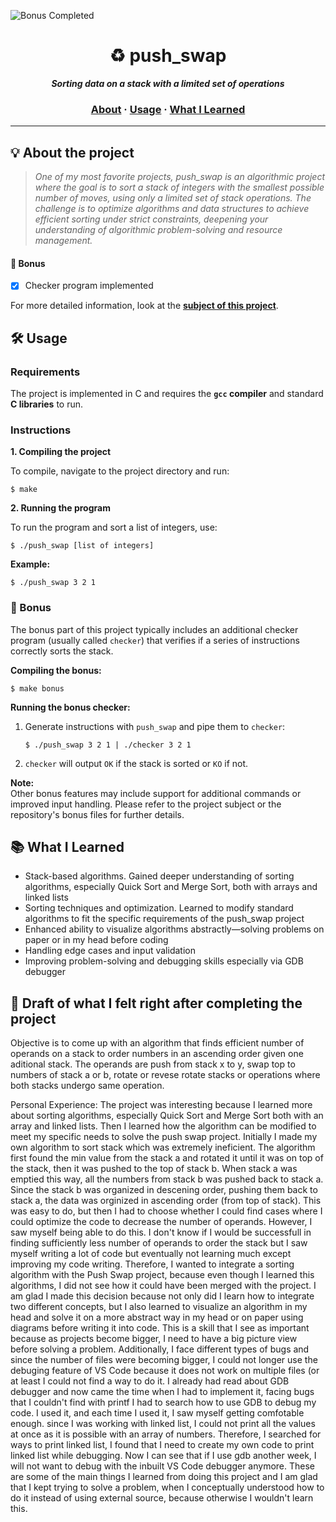 ![Bonus Completed](https://img.shields.io/badge/bonus-completed-brightgreen)

<h1 align="center">
	♻️ push_swap
</h1>

<p align="center">
	<b><i>Sorting data on a stack with a limited set of operations</i></b><br>
</p>

<h3 align="center">
	<a href="#%EF%B8%8F-about">About</a>
	<span> · </span>
	<a href="#%EF%B8%8F-usage">Usage</a>
	<span> · </span>
	<a href="#-What-I-Learned">What I Learned</a>
</h3>

---

## 💡 About the project

> _One of my most favorite projects, push_swap is an algorithmic project where the goal is to sort a stack of integers with the smallest possible number of moves, using only a limited set of stack operations. The challenge is to optimize algorithms and data structures to achieve efficient sorting under strict constraints, deepening your understanding of algorithmic problem-solving and resource management._
#### 🚀 Bonus
- [x] Checker program implemented

For more detailed information, look at the [**subject of this project**](https://github.com/jonona912/42_push_swap/blob/main/push_swap_subject.pdf).

## 🛠️ Usage

### Requirements

The project is implemented in C and requires the **`gcc` compiler** and standard **C libraries** to run.

### Instructions

**1. Compiling the project**

To compile, navigate to the project directory and run:

```shell
$ make
```

**2. Running the program**

To run the program and sort a list of integers, use:

```shell
$ ./push_swap [list of integers]
```

**Example:**

```shell
$ ./push_swap 3 2 1
```

### 🚀 Bonus

The bonus part of this project typically includes an additional checker program (usually called `checker`) that verifies if a series of instructions correctly sorts the stack.

**Compiling the bonus:**

```shell
$ make bonus
```

**Running the bonus checker:**

1. Generate instructions with `push_swap` and pipe them to `checker`:

    ```shell
    $ ./push_swap 3 2 1 | ./checker 3 2 1
    ```

2. `checker` will output `OK` if the stack is sorted or `KO` if not.

**Note:**  
Other bonus features may include support for additional commands or improved input handling. Please refer to the project subject or the repository's bonus files for further details.


## 📚 What I Learned

- Stack-based algorithms. Gained deeper understanding of sorting algorithms, especially Quick Sort and Merge Sort, both with arrays and linked lists
- Sorting techniques and optimization. Learned to modify standard algorithms to fit the specific requirements of the push_swap project
- Enhanced ability to visualize algorithms abstractly—solving problems on paper or in my head before coding
- Handling edge cases and input validation
- Improving problem-solving and debugging skills especially via GDB debugger


## 📝 Draft of what I felt right after completing the project

Objective is to come up with an algorithm that finds efficient number of operands on a stack to order numbers in an ascending order given one aditional stack. The operands are push from stack x to y, swap top to numbers of stack a or b, rotate or revese rotate stacks or operations where both stacks undergo same operation.

Personal Experience:
The project was interesting because I learned more about sorting algorithms, especially Quick Sort and Merge Sort both with an array and linked lists. Then I learned how the algorithm can be modified to meet my specific needs to solve the push swap project. Initially I made my own algorithm to sort stack which was extremely ineficient. The algorithm first found the min value from the stack a and rotated it until it was on top of the stack, then it was pushed to the top of stack b. When stack a was emptied this way, all the numbers from stack b was pushed back to stack a. Since the stack b was organized in descening order, pushing them back to stack a, the data was orginized in ascending order (from top of stack). This was easy to do, but then I had to choose whether I could find cases where I could optimize the code to decrease the number of operands. However, I saw myself being able to do this. I don't know if I would be successfull in finding sufficiently less number of operands to order the stack but I saw myself writing a lot of code but eventually not learning much except improving my code writing. Therefore, I wanted to integrate a sorting algorithm with the Push Swap project, because even though I learned this algorithms, I did not see how it could have been merged with the project. I am glad I made this decision because not only did I learn how to integrate two different concepts, but I also learned to visualize an algorithm in my head and solve it on a more abstract way in my head or on paper using diagrams before writing it into code. This is a skill that I see as important because as projects become bigger, I need to have a big picture view before solving a problem. Additionally, I face different types of bugs and since the number of files were becoming bigger, I could not longer use the debuging feature of VS Code because it does not work on multiple files (or at least I could not find a way to do it. I already had read about GDB debugger and now came the time when I had to implement it, facing bugs that I couldn't find with printf I had to search how to use GDB to debug my code. I used it, and each time I used it, I saw myself getting comfotable enough. since I was working with linked list, I could not print all the values at once as it is possible with an array of numbers. Therefore, I searched for ways to print linked list, I found that I need to create my own code to print linked list while debugging. Now I can see that if I use gdb another week, I will not want to debug with the inbuilt VS Code debugger anymore. These are some of the main things I learned from doing this project and I am glad that I kept trying to solve a problem, when I conceptually understood how to do it instead of using external source, because otherwise I wouldn't learn this.
